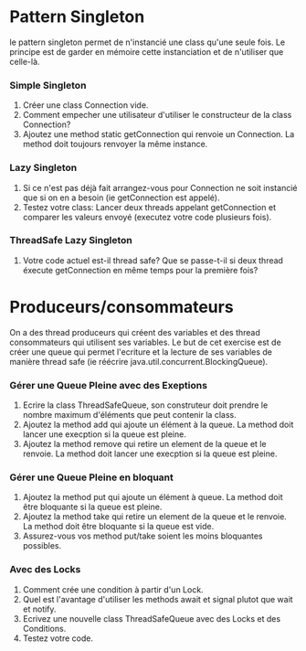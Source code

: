 # Pattern Singleton

le pattern singleton permet de n'instancié une class qu'une seule fois. 
Le principe est de garder en mémoire cette instanciation et de n'utiliser que celle-là.

### Simple Singleton 

1. Créer une class Connection vide.
2. Comment empecher une utilisateur d'utiliser le constructeur de la class Connection?
3. Ajoutez une method static getConnection qui renvoie un Connection. La method doit toujours renvoyer la même instance.

### Lazy Singleton

1. Si ce n'est pas déjà fait arrangez-vous pour Connection ne soit instancié que si on en a besoin (ie getConnection est appelé).
2. Testez votre class: Lancer deux threads appelant getConnection et comparer les valeurs envoyé (executez votre code plusieurs fois).

### ThreadSafe Lazy Singleton

1. Votre code actuel est-il thread safe? Que se passe-t-il si deux thread éxecute getConnection en même temps pour la première fois?



# Produceurs/consommateurs
On a des thread produceurs qui créent des variables et des thread consommateurs qui utilisent ses variables.
Le but de cet exercise est de créer une queue qui permet l'ecriture et la lecture de ses variables de manière thread safe
(ie réécrire java.util.concurrent.BlockingQueue).

### Gérer une Queue Pleine avec des Exeptions

1. Ecrire la class ThreadSafeQueue, son construteur doit prendre le nombre maximum d'éléments que peut contenir la class. 
2. Ajoutez la method add qui ajoute un élément à la queue. La method doit lancer une execption si la queue est pleine.
3. Ajoutez la method remove qui retire un element de la queue et le renvoie. La method doit lancer une execption si la queue est pleine.

### Gérer une Queue Pleine en bloquant

1. Ajoutez la method put qui ajoute un élément à queue. La method doit être bloquante si la queue est pleine.
2. Ajoutez la method take qui retire un element de la queue et le renvoie. La method doit être bloquante si la queue est vide.
3. Assurez-vous vos method put/take soient les moins bloquantes possibles.

### Avec des Locks
1. Comment crée une condition à partir d'un Lock.
2. Quel est l'avantage d'utiliser les methods await et signal plutot que wait et notify.
3. Ecrivez une nouvelle class ThreadSafeQueue avec des Locks et des Conditions.
4. Testez votre code. 
